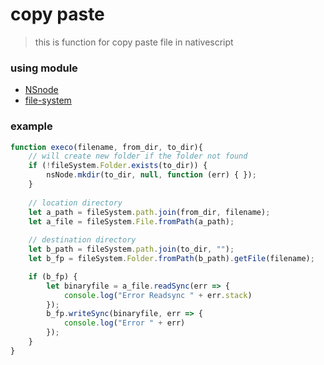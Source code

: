 # copy paste

> this is function for copy paste file in nativescript

### using module
- [NSnode](https://github.com/k4ng-fork/nativescript-node-compat)
- [file-system](https://docs.nativescript.org/ns-framework-modules/file-system)


### example
```javascript
function execo(filename, from_dir, to_dir){
    // will create new folder if the folder not found
    if (!fileSystem.Folder.exists(to_dir)) {
        nsNode.mkdir(to_dir, null, function (err) { });
    }
    
    // location directory
    let a_path = fileSystem.path.join(from_dir, filename);
    let a_file = fileSystem.File.fromPath(a_path);
    
    // destination directory
    let b_path = fileSystem.path.join(to_dir, "");
    let b_fp = fileSystem.Folder.fromPath(b_path).getFile(filename);

    if (b_fp) {
        let binaryfile = a_file.readSync(err => {
            console.log("Error Readsync " + err.stack)
        });
        b_fp.writeSync(binaryfile, err => {
            console.log("Error " + err)
        });
    }
}
```
